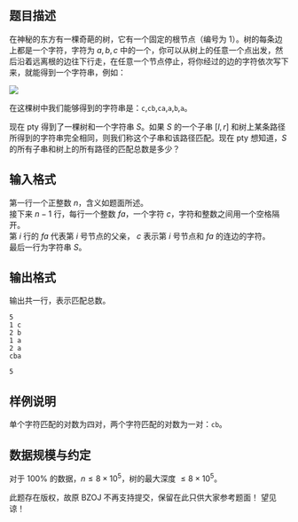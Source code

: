 ## 题目描述

在神秘的东方有一棵奇葩的树，它有一个固定的根节点（编号为 $1$）。树的每条边上都是一个字符，字符为 $a,b,c$ 中的一个，你可以从树上的任意一个点出发，然后沿着远离根的边往下行走，在任意一个节点停止，将你经过的边的字符依次写下来，就能得到一个字符串，例如：

![](file://pic1.gif)

在这棵树中我们能够得到的字符串是：`c`,`cb`,`ca`,`a`,`b`,`a`。

现在 pty 得到了一棵树和一个字符串 $S$。如果 $S$ 的一个子串 $[l,r]$ 和树上某条路径所得到的字符串完全相同，则我们称这个子串和该路径匹配。现在 pty 想知道，$S$ 的所有子串和树上的所有路径的匹配总数是多少？

## 输入格式

第一行一个正整数 $n$，含义如题面所述。  
接下来 $n-1$ 行，每行一个整数 $fa$，一个字符 $c$，字符和整数之间用一个空格隔开。  
第 $i$ 行的 $fa$ 代表第 $i$ 号节点的父亲， $c$ 表示第 $i$ 号节点和 $fa$ 的连边的字符。  
最后一行为字符串 $S$。

## 输出格式

输出共一行，表示匹配总数。

```input1
5
1 c
2 b
1 a
2 a
cba
```

```output1
5
```

## 样例说明

单个字符匹配的对数为四对，两个字符匹配的对数为一对：`cb`。

## 数据规模与约定

对于 $100\%$ 的数据，$n \le 8 \times 10^5$，树的最大深度 $\le 8 \times 10^5$。

此题存在版权，故原 BZOJ 不再支持提交，保留在此只供大家参考题面！ 望见谅！

